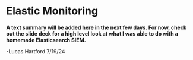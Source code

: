 # Elastic Monitoring

<b>A text summary will be added here in the next few days. For now, check out the slide deck for a high level look at what I was able to do with a homemade Elasticsearch SIEM.</b>

-Lucas Hartford 7/19/24
